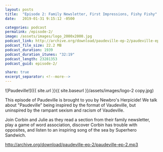 ```yaml
---
layout: posts
title:  "Episode 2: Family Newsletter, First Impressions, Fishy Fishy"
date:   2019-01-31 9:15:12 -0500

categories: podcast
permalink: /episode-2/
image: /assets/images/logo_2000x2000.jpg
podcast_link: http://archive.org/download/paudeville-ep-2/paudeville-ep-2.mp3
podcast_file_size: 22.2 MB
podcast_duration: 1939
podcast_duration_itunes: "32:19"
podcast_length: 23281353
podcast_guid: episode-2/

share: true
excerpt_separator: <!--more-->
---
```


![Paudeville!]({{ site.url }}{{ site.baseurl }}/assets/images/logo-2 copy.jpg)

This episode of Paudeville is brought to you by Newbro's Herpicide! We talk about "Paudeville" being inspired by the format of Vaudeville, but uninspired by the rampant sexism and racism of Vaudeville.

Join Corbin and Julie as they read a section from their family newsletter, play a game of word association, discover Corbin has trouble with opposites, and listen to an inspiring song of the sea by Superhero Sandwich.

http://archive.org/download/paudeville-ep-2/paudeville-ep-2.mp3
